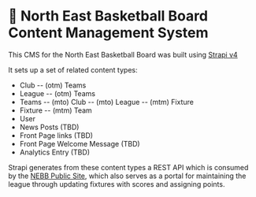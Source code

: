 # 🏀 North East Basketball Board Content Management System
This CMS for the North East Basketball Board was built using [Strapi v4](https://strapi.io/)

It sets up a set of related content types:
- Club
-- (otm) Teams
- League 
-- (otm) Teams
- Teams
-- (mto) Club
-- (mto) League
-- (mtm) Fixture
- Fixture
-- (mtm) Team
- User
- News Posts (TBD)
- Front Page links (TBD)
- Front Page Welcome Message (TBD)
- Analytics Entry (TBD)

Strapi generates from these content types a REST API which is consumed by the [NEBB Public Site](https://github.com/dangoreilly/nebb-front-end), which also serves as a portal for maintaining the league through updating fixtures with scores and assigning points. 